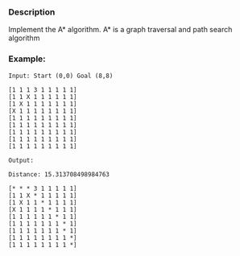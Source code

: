 ### Description

Implement the A* algorithm. A* is a graph traversal and path search algorithm

### Example:

```
Input: Start (0,0) Goal (8,8)

[1 1 1 3 1 1 1 1 1]
[1 1 X 1 1 1 1 1 1]
[1 X 1 1 1 1 1 1 1]
[X 1 1 1 1 1 1 1 1]
[1 1 1 1 1 1 1 1 1]
[1 1 1 1 1 1 1 1 1]
[1 1 1 1 1 1 1 1 1]
[1 1 1 1 1 1 1 1 1]
[1 1 1 1 1 1 1 1 1]

Output:

Distance: 15.313708498984763

[* * * 3 1 1 1 1 1]
[1 1 X * 1 1 1 1 1]
[1 X 1 1 * 1 1 1 1]
[X 1 1 1 1 * 1 1 1]
[1 1 1 1 1 1 * 1 1]
[1 1 1 1 1 1 1 * 1]
[1 1 1 1 1 1 1 * 1]
[1 1 1 1 1 1 1 1 *]
[1 1 1 1 1 1 1 1 *]
```